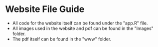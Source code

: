 # Website File Guide
- All code for the website itself can be found under the "app.R" file. 
- All images used in the website and pdf can be found in the "Images" folder. 
- The pdf itself can be found in the "www" folder. 
